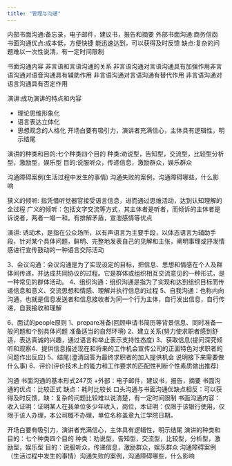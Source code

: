 ```yaml
---
title: "管理与沟通"
---
```

内部书面沟通:备忘录，电子邮件，建议书，报告和摘要
外部书面沟通:商务信函
书面沟通优点:成本低，方便快捷 能迅速达到，可以获得及时反馈
缺点:复杂的问题难以一次性说清，有一定时间限制

书面沟通内容
非言语和言语沟通的关系
非言语沟通对言语沟通具有加强作用非言语沟通对语音沟通具有辅助作用
非言语沟通对言语沟通有替代作用
非言语沟通对语言沟通具有否定作用

演讲:成功演讲的特点和内容
- 理论思维形象化
- 语言表达立体化
- 思想观念的人格化
开场白要有吸引力，演讲者充满信心，主体具有逻辑性，明示结尾

演讲的种类和目的:七个种类四个目的
种类:劝说型，告知型，交流型，比较型分析型，激励型，娱乐型
目的:说服听众，传递信息，激励群众，娱乐群众

沟通障碍案例(生活过程中发生的事情) 沟通失败的案例，沟通障碍哪些，什么影响

狭义的倾听: 指凭借听觉器官接受语言信息，进而通过思维活动，达到认知理解的全过程
广义的倾听：包括文字交流等方式，其主体者是听者，而倾诉的主体者是诉说者，两者一唱一和。有排解矛盾，宣泄感情等优点

演讲: 诱动术，是指在公众场所，以有声语言为主要手段，以体态语言为辅助手段，针对某个具体问题，鲜明、完整地发表自己的见解和主张，阐明事理或抒发情感进行宣传鼓动的一种语言交际活动

3、会议沟通：会议沟通是为了实现设定的目标，把信息、思想和情感在个人及群体间传递，并达成共同协议的过程。它是群体或组织相互交流意见的一种形式，是一种常见的群体活动。
4、组织沟通：组织沟通是指为了实现和达到组织目标而传递信息和意义、交流思想和情感、理解并执行信息的过程
5、自我沟通：也称内向沟通，也就是信息发送者和信息接收者为同一个行为主体，自行发出信息，自行传递，自我接收和理解

6、面试的people原则
1、prepare准备(回顾申请书简历等背景信息、同时准备一般问题和个别具体问题 准备适当的自然环境)
2、建立关系(努力使求职者感到舒适，表达真诚的兴趣，通过语言和举止表示支持性态度)
3、获取信息(提问深究倾听和观察4、提供信息描述现在和将来的工作机会宣传公司的正面特色对求职者的问题作出反应)
5、结尾(澄清回答为最终求职者的加入提供机会 说明接下来需要做什么事)
6、评价(评价技术上的能力和工作要求的匹配性判断个性素质做出推荐)

沟通
书面沟通的基本形式247页
+外部：电子邮件，建议书，报告，摘要
书面沟通的优点：比较正式
缺点：耗时比较长
口头沟通与书面沟通优缺点相反：可以获得及时反馈，缺：复杂的问题比较难以说清楚，有一定时间限制
书面沟通内容：收入证明：证明某人在我单位多少年收入，岗位，本证明：仅限于该银行使用，仅限于该人办理，本公司概不办理，单位名称盖章九江学院日期。

开场白要有吸引力，演讲者充满信心，主体具有逻辑性，明示结尾
演讲的种类和目的：七个种类四个目的
种类：劝说型，告知型，交流型，比较型，分析型，激励型，娱乐型
目的：说服听众，传递信息，激励群众，娱乐群众
沟通障碍案例（生活过程中发生的事情）沟通失败的案例，沟通障碍哪些，什么影响